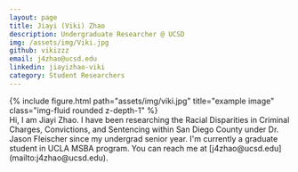 ```yaml
---
layout: page
title: Jiayi (Viki) Zhao
description: Undergraduate Researcher @ UCSD
img: /assets/img/Viki.jpg
github: vikizzz
email: j4zhao@ucsd.edu
linkedin: jiayizhao-viki
category: Student Researchers
---
```

<div class="row justify-content-sm-center">
    <div class="col-sm-4 mt-3 mt-md-0">
        {% include figure.html path="assets/img/viki.jpg" title="example image" class="img-fluid rounded z-depth-1" %}
    </div>
    <div class="col-sm-8 mt-3 mt-md-0">
        Hi, I am Jiayi Zhao. I have been researching the Racial Disparities in Criminal Charges, Convictions, and Sentencing within San Diego County under Dr. Jason Fleischer since my undergrad senior year. I'm currently a graduate student in UCLA MSBA program. You can reach me at [j4zhao@ucsd.edu](mailto:j4zhao@ucsd.edu).
    </div>
</div>